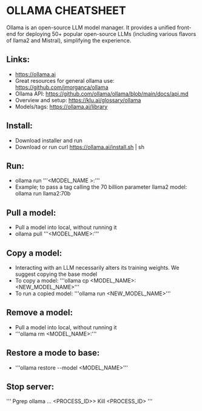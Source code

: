 # OLLAMA CHEATSHEET
Ollama is an open-source LLM model manager. It provides a unified front-end for deploying 50+ popular open-source LLMs (including various flavors of llama2 and Mistral), simplifying the experience. 

## Links:
-	https://ollama.ai 
-	Great resources for general ollama use: https://github.com/jmorganca/ollama 
-	Ollama API: https://github.com/ollama/ollama/blob/main/docs/api.md 
-	Overview and setup: https://klu.ai/glossary/ollama 
-	Models/tags: https://ollama.ai/library 

## Install:
-	Download installer and run
-	Download or run curl https://ollama.ai/install.sh | sh

## Run:
-	ollama run '''<MODEL_NAME >:<TAGS>'''
-	Example; to pass a tag calling the 70 billion parameter llama2 model:	ollama run llama2:70b

## Pull a model:
-	Pull a model into local, without running it  
-	ollama pull '''<MODEL_NAME>:<TAGS>'''

## Copy a model:
-	Interacting with an LLM necessarily alters its training weights. We suggest copying the base model 
-	To copy a model: '''ollama cp <MODEL_NAME>:<TAGS> <NEW_MODEL_NAME>'''
-	To run a copied model: '''ollama run <NEW_MODEL_NAME>'''

## Remove a model:
-	Pull a model into local, without running it  
-	'''ollama rm <MODEL_NAME>:<TAGS>'''

## Restore a mode to base:
-	'''ollama restore --model <MODEL_NAME>'''

## Stop server:
'''
Pgrep ollama
...
<PROCESS_ID>>
Kill <PROCESS_ID>
'''
